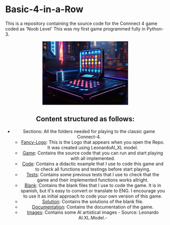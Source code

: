 
# Basic-4-in-a-Row

This is a repository containing the source code for the Connnect 4 game coded as 'Noob Level'
This was my first game programmed fully in Python-3.

<div align="center">
<a href="https://github.com/ArnauGT98/Basic-4-in-a-Row/tree/main/Fancy-Logo">
<img src="Fancy-Logo/LOGO1.png" alt="Logo" width="270" height="200">
</a>

## Content structured as follows:
- Sections: All the folders needed for playing to the classic game Connect-4.
    - [Fancy-Logo](https://github.com/ArnauGT98/Basic-4-in-a-Row/tree/main/Fancy-Logo): This is the Logo that appears when you open the Repo. It was created using LeonardoAI_XL model. 
    - [Game](): Contains the source code that you can run and start playing with all implemented. 
    - [Code](asdasd): Contains a didactic example that I use to code this game and to check all functions and testings before start playing. 
    - [Tests](https://github.com/ArnauGT98/Basic-4-in-a-Row/tree/main/Tests): Contains some previous tests that I use to check that the game and their implemented functions works allright. 
    - [Blank](https://github.com/ArnauGT98/Basic-4-in-a-Row/tree/main/Blank): Contains the blank files that I use to code the game. It is in spanish, but it's easy to convert or translate to ENG. I encourage you to use it as initial approach to code your own version of this game. 
    - [Solution](https://github.com/ArnauGT98/Basic-4-in-a-Row/tree/main/Solution): Contains the solutions of the blank file. 
    - [Documentation](asdasd): Contains the documentation of the game. 
    - [Images](https://github.com/ArnauGT98/Basic-4-in-a-Row/tree/main/Images): Contains some AI artistical images - Source: Leonardo AI.XL.Model.- 